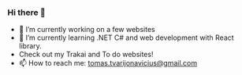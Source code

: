 ### Hi there 👋
- 🔭 I’m currently working on a few websites
- 🌱 I’m currently learning .NET C# and web development with React library.
- Check out my Trakai and To do websites!
- 📫 How to reach me: tomas.tvarijonavicius@gmail.com

